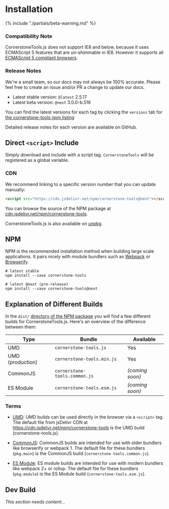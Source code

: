 # Installation

{% include "./partials/beta-warning.md" %}

### Compatibility Note

CornerstoneTools.js does not support IE8 and below, because it uses ECMAScript 5 features that are un-shimmable in IE8. However it supports all [ECMAScript 5 compliant browsers](https://caniuse.com/#feat=es5).

### Release Notes

We're a small team, so our docs may not always be 100% accurate. Please feel free to create an issue and/or PR a change to update our docs.

- Latest stable version: `@latest` 2.5.17
- Latest beta version: `@next` 3.0.0-b.516

You can find the latest versions for each tag by clicking the `versions` tab for [the cornerstone-tools npm listing](https://www.npmjs.com/package/cornerstone-tools)

Detailed release notes for each version are available on GitHub.

## Direct `<script>` Include

Simply download and include with a script tag. `CornerstoneTools` will be registered as a global variable.

### CDN

We recommend linking to a specific version number that you can update manually:

```html
<script src="https://cdn.jsdelivr.net/npm/cornerstone-tools@next"></script>
```

You can browse the source of the NPM package at [cdn.jsdelivr.net/npm/cornerstone-tools](https://cdn.jsdelivr.net/npm/cornerstone-tools@next).

CornerstoneTools.js is also available on [unpkg](https://unpkg.com/cornerstone-tools).

## NPM

NPM is the recommended installation method when building large scale applications. It pairs nicely with module bundlers such as [Webpack](https://webpack.js.org/) or [Browserify](http://browserify.org/).

```shell
# latest stable
npm install --save cornerstone-tools

# latest @next (pre-release)
npm install --save cornerstone-tools@next
```

## Explanation of Different Builds

In the `dist/` [directory of the NPM package](https://cdn.jsdelivr.net/npm/cornerstone-tools/dist/) you will find a few different builds for CornerstoneTools.js. Here's an overview of the difference between them:

| Type             | Bundle                        | Available       |
| ---------------- | ----------------------------- | --------------- |
| UMD              | `cornerstone-tools.js`        | Yes             |
| UMD (production) | `cornerstone-tools.min.js`    | Yes             |
| CommonJS         | `cornerstone-tools.common.js` | _(coming soon)_ |
| ES Module        | `cornerstone-tools.esm.js`    | _(coming soon)_ |

### Terms

- [UMD](https://github.com/umdjs/umd): UMD builds can be used directly in the browser via a `<script>` tag. The default file from jsDelivr CDN at https://cdn.jsdelivr.net/npm/cornerstone-tools is the UMD build (cornerstone-tools.js).

- [CommonJS](http://wiki.commonjs.org/wiki/Modules/1.1): CommonJS builds are intended for use with older bundlers like browserify or webpack 1. The default file for these bundlers (`pkg.main`) is the CommonJS build (`cornerstone-tools.common.js`).

- [ES Module](http://exploringjs.com/es6/ch_modules.html): ES module builds are intended for use with modern bundlers like webpack 2+ or rollup. The default file for these bundlers (`pkg.module`) is the ES Module build (`cornerstone-tools.esm.js`).

## Dev Build

_This section needs content..._
